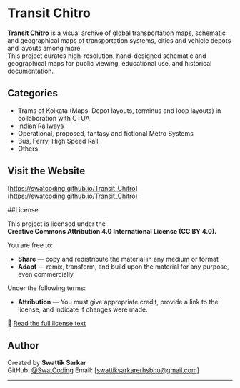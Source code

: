 # Transit Chitro

**Transit Chitro** is a visual archive of global transportation maps, schematic and geographical maps of transportation systems, cities and vehicle depots and layouts among more.  
This project curates high-resolution, hand-designed schematic and geographical maps for public viewing, educational use, and historical documentation.

## Categories

- Trams of Kolkata (Maps, Depot layouts, terminus and loop layouts) in collaboration with CTUA
- Indian Railways
- Operational, proposed, fantasy and fictional Metro Systems
- Bus, Ferry, High Speed Rail
- Others

## Visit the Website

[https://swatcoding.github.io/Transit_Chitro](https://swatcoding.github.io/Transit_Chitro)

##License

This project is licensed under the  
**Creative Commons Attribution 4.0 International License (CC BY 4.0).**

You are free to:
- **Share** — copy and redistribute the material in any medium or format  
- **Adapt** — remix, transform, and build upon the material for any purpose, even commercially

Under the following terms:
- **Attribution** — You must give appropriate credit, provide a link to the license, and indicate if changes were made.

🔗 [Read the full license text](https://creativecommons.org/licenses/by/4.0/)

## Author

Created by **Swattik Sarkar**  
GitHub: [@SwatCoding](https://github.com/SwatCoding)
Email: [swattiksarkarerhsbhu@gmail.com]

---

